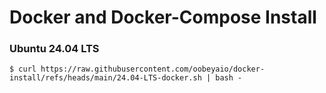 # Docker and Docker-Compose Install

### Ubuntu 24.04 LTS

```
$ curl https://raw.githubusercontent.com/oobeyaio/docker-install/refs/heads/main/24.04-LTS-docker.sh | bash -
```
